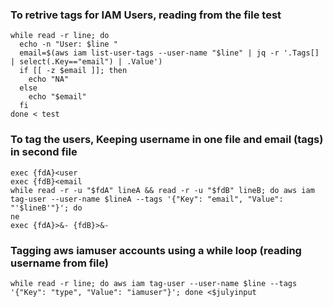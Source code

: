 ### To retrive tags for IAM Users, reading from the file test
```
while read -r line; do
  echo -n "User: $line "
  email=$(aws iam list-user-tags --user-name "$line" | jq -r '.Tags[] | select(.Key=="email") | .Value')
  if [[ -z $email ]]; then
    echo "NA"
  else
    echo "$email"
  fi
done < test
```

### To tag the users, Keeping username in one file and email (tags) in second file

```
exec {fdA}<user
exec {fdB}<email 
while read -r -u "$fdA" lineA && read -r -u "$fdB" lineB; do aws iam tag-user --user-name $lineA --tags '{"Key": "email", "Value": "'$lineB'"}'; do
ne
exec {fdA}>&- {fdB}>&-
```

### Tagging aws iamuser accounts using a while loop (reading username from file)

```
while read -r line; do aws iam tag-user --user-name $line --tags '{"Key": "type", "Value": "iamuser"}'; done <$julyinput
```

